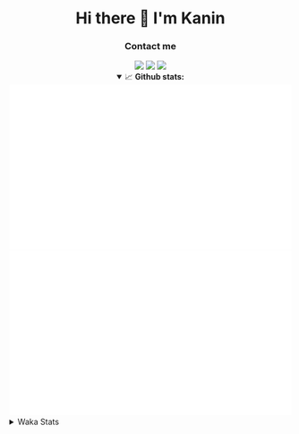 <div align="center">
 <h1>Hi there 👋 I'm Kanin</h1>
 <h3>Contact me</h3>
 <a href="mailto:im@kanin.dev"><img src="https://img.shields.io/badge/gmail-%23D14836.svg?&style=for-the-badge&logo=gmail&logoColor=white"/></a>
 <a href="https://twitter.com/KaninDev"><img src="https://img.shields.io/badge/twitter-%231DA1F2.svg?&style=for-the-badge&logo=twitter&logoColor=white"/></a>
 <a href="https://www.linkedin.com/in/KaninDev"><img src="https://img.shields.io/badge/linkedin-%230077B5.svg?&style=for-the-badge&logo=linkedin&logoColor=white"/></a>
<details open>
  <summary>📈 <b>Github stats:</b></summary>
  <img src="https://github.com/Kanin/Kanin/blob/master/scripts/GitHubStats/generated/overview.svg"/>
  <img src="https://github.com/Kanin/Kanin/blob/master/scripts/GitHubStats/generated/languages.svg"/>
</details>
</div>

<details>
 <summary>Waka Stats</summary>

<!--START_SECTION:waka-->
![Profile Views](http://img.shields.io/badge/Profile%20Views-5-blue)

![Lines of code](https://img.shields.io/badge/From%20Hello%20World%20I%27ve%20Written-783645%20lines%20of%20code-blue)

**🐱 My Github Data** 

> 🏆 274 Contributions in the Year 2020
 > 
> 📦 4.4 kB Used in Github's Storage 
 > 
> 🚫 Not Opted to Hire
 > 
> 📜 6 Public Repositories
 > 
> 🔑 3 Private Repositories 

**I'm an Early 🐤** 

```text
🌞 Morning    92 commits     ███████░░░░░░░░░░░░░░░░░░   27.88% 
🌆 Daytime    107 commits    ████████░░░░░░░░░░░░░░░░░   32.42% 
🌃 Evening    71 commits     █████░░░░░░░░░░░░░░░░░░░░   21.52% 
🌙 Night      60 commits     ████░░░░░░░░░░░░░░░░░░░░░   18.18%

```
📅 **I'm Most Productive on Sunday** 

```text
Monday       65 commits     █████░░░░░░░░░░░░░░░░░░░░   19.7% 
Tuesday      40 commits     ███░░░░░░░░░░░░░░░░░░░░░░   12.12% 
Wednesday    49 commits     ███░░░░░░░░░░░░░░░░░░░░░░   14.85% 
Thursday     27 commits     ██░░░░░░░░░░░░░░░░░░░░░░░   8.18% 
Friday       31 commits     ██░░░░░░░░░░░░░░░░░░░░░░░   9.39% 
Saturday     46 commits     ███░░░░░░░░░░░░░░░░░░░░░░   13.94% 
Sunday       72 commits     █████░░░░░░░░░░░░░░░░░░░░   21.82%

```


📊 **This Week I Spent My Time On** 

```text
⌚︎ Time Zone: America/New_York

💬 Programming Languages: 
Python                   10 hrs 26 mins      ███████████░░░░░░░░░░░░░░   47.38% 
JSX                      5 hrs 11 mins       ██████░░░░░░░░░░░░░░░░░░░   23.58% 
SCSS                     4 hrs 50 mins       █████░░░░░░░░░░░░░░░░░░░░   21.96% 
JavaScript               48 mins             █░░░░░░░░░░░░░░░░░░░░░░░░   3.68% 
virtualenv               23 mins             ░░░░░░░░░░░░░░░░░░░░░░░░░   1.75%

🔥 Editors: 
PyCharm                  11 hrs 8 mins       ████████████░░░░░░░░░░░░░   50.53% 
IntelliJ                 10 hrs 54 mins      ████████████░░░░░░░░░░░░░   49.47%

🐱‍💻 Projects: 
Naila.py                 7 hrs 33 mins       ████████░░░░░░░░░░░░░░░░░   34.3% 
powerfnr                 6 hrs 37 mins       ███████░░░░░░░░░░░░░░░░░░   30.04% 
Kanin                    3 hrs 44 mins       ████░░░░░░░░░░░░░░░░░░░░░   16.94% 
TomsBot                  3 hrs 34 mins       ████░░░░░░░░░░░░░░░░░░░░░   16.22% 
PowerRep                 27 mins             ░░░░░░░░░░░░░░░░░░░░░░░░░   2.11%

💻 Operating System: 
Linux                    22 hrs 3 mins       █████████████████████████   100.0%

```

**I Mostly Code in Python** 

```text
Python                   17 repos            ███████████████████░░░░░░   77.27% 
JavaScript               2 repos             ██░░░░░░░░░░░░░░░░░░░░░░░   9.09% 
Kotlin                   1 repos             █░░░░░░░░░░░░░░░░░░░░░░░░   4.55% 
HTML                     1 repos             █░░░░░░░░░░░░░░░░░░░░░░░░   4.55% 
Java                     1 repos             █░░░░░░░░░░░░░░░░░░░░░░░░   4.55%

```


**Timeline**

![Chart not found](https://github.com/Kanin/Kanin/blob/master/charts/bar_graph.png) 


<!--END_SECTION:waka-->
</details>
